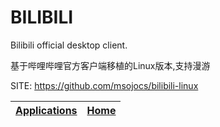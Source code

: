 # BILIBILI

 Bilibili official desktop client.
 
 基于哔哩哔哩官方客户端移植的Linux版本,支持漫游

 SITE: https://github.com/msojocs/bilibili-linux

 | [Applications](https://portable-linux-apps.github.io/apps.html) | [Home](https://portable-linux-apps.github.io)
 | --- | --- |
